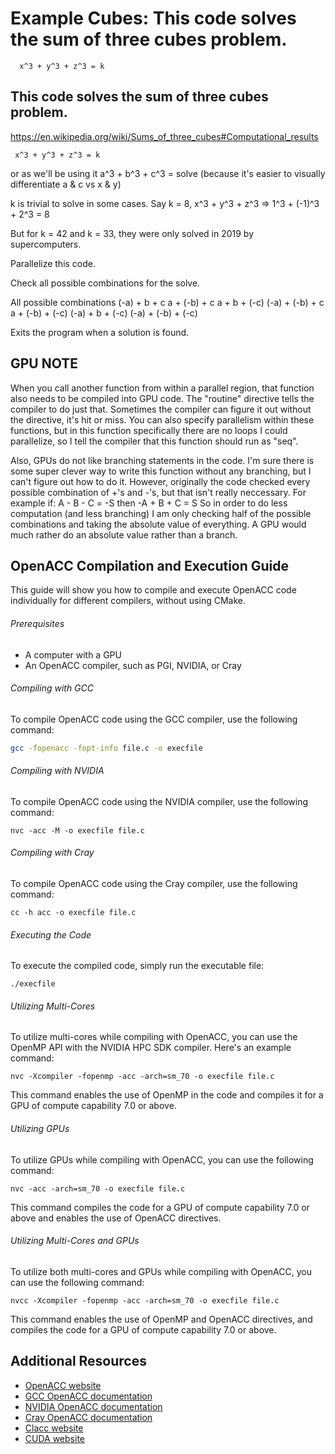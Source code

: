# Example Cubes: This code solves the sum of three cubes problem.
      x^3 + y^3 + z^3 = k

## This code solves the sum of three cubes problem.
 https://en.wikipedia.org/wiki/Sums_of_three_cubes#Computational_results
 
     x^3 + y^3 + z^3 = k
or as we'll be using it
     a^3 + b^3 + c^3 = solve 
     (because it's easier to visually differentiate a & c vs x & y)
 
k is trivial to solve in some cases.
Say k = 8,
    x^3 + y^3 + z^3 => 1^3 + (-1)^3 + 2^3 = 8
 
But for k = 42 and k = 33, they were only solved in 2019 by supercomputers.
 
Parallelize this code.

Check all possible combinations for the solve.
 
All possible combinations
(-a) + b    + c
a    + (-b) + c
a    + b    + (-c)
(-a) + (-b) + c
a    + (-b) + (-c)
(-a) + b    + (-c)
(-a) + (-b) + (-c)
 
Exits the program when a solution is found.


## GPU NOTE
When you call another function from within a parallel region,
that function also needs to be compiled into GPU code.
The "routine" directive tells the compiler to do just that.
Sometimes the compiler can figure it out without the directive,
it's hit or miss. You can also specify parallelism within
these functions, but in this function specifically there
are no loops I could parallelize, so I tell the compiler
that this function should run as "seq".

Also, GPUs do not like branching statements in the code.
I'm sure there is some super clever way to write this
function without any branching, but I can't figure
out how to do it.
However, originally the code checked every possible
combination of +'s and -'s, but that isn't really
neccessary. For example if:
 A - B - C = -S  then
-A + B + C = S
So in order to do less computation (and less branching)
I am only checking half of the possible combinations and
taking the absolute value of everything. A GPU would
much rather do an absolute value rather than a branch.

## OpenACC Compilation and Execution Guide

This guide will show you how to compile and execute OpenACC code individually for different compilers, without using CMake.

###### Prerequisites

- A computer with a GPU
- An OpenACC compiler, such as PGI, NVIDIA, or Cray

###### Compiling with GCC
To compile OpenACC code using the GCC compiler, use the following command:
```bash
gcc -fopenacc -fopt-info file.c -o execfile
```
###### Compiling with NVIDIA
To compile OpenACC code using the NVIDIA compiler, use the following command:
```
nvc -acc -M -o execfile file.c
```
###### Compiling with Cray
To compile OpenACC code using the Cray compiler, use the following command:

```
cc -h acc -o execfile file.c
```
###### Executing the Code
To execute the compiled code, simply run the executable file:
```
./execfile
```

###### Utilizing Multi-Cores
To utilize multi-cores while compiling with OpenACC, you can use the OpenMP API with the NVIDIA HPC SDK compiler. Here's an example command:
```
nvc -Xcompiler -fopenmp -acc -arch=sm_70 -o execfile file.c
```
This command enables the use of OpenMP in the code and compiles it for a GPU of compute capability 7.0 or above.

###### Utilizing GPUs
To utilize GPUs while compiling with OpenACC, you can use the following command:
```
nvc -acc -arch=sm_70 -o execfile file.c
```
This command compiles the code for a GPU of compute capability 7.0 or above and enables the use of OpenACC directives.

###### Utilizing Multi-Cores and GPUs
To utilize both multi-cores and GPUs while compiling with OpenACC, you can use the following command:
```
nvcc -Xcompiler -fopenmp -acc -arch=sm_70 -o execfile file.c
```
This command enables the use of OpenMP and OpenACC directives, and compiles the code for a GPU of compute capability 7.0 or above.
## Additional Resources
- [OpenACC website](https://www.openacc.org/)
- [GCC OpenACC documentation](https://gcc.gnu.org/wiki/OpenACC)
- [NVIDIA OpenACC documentation](https://docs.nvidia.com/cuda/cuda-compiler-driver-nvc/index.html)
- [Cray OpenACC documentation](https://docs.cray.com/books/S-2489-51/html-S-2489-51/openacc.html)
- [Clacc website](https://www.openacc.org/sites/default/files/inline-images/events/F2F20%20presentations/BoF-clacc.pdf)
- [CUDA website](https://developer.nvidia.com/cuda-zone)
